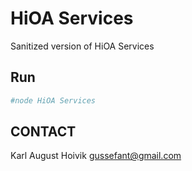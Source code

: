 HiOA Services
================

Sanitized version of HiOA Services

Run
------------
```sh
#node HiOA Services
```

CONTACT
-------

Karl August Hoivik
gussefant@gmail.com
